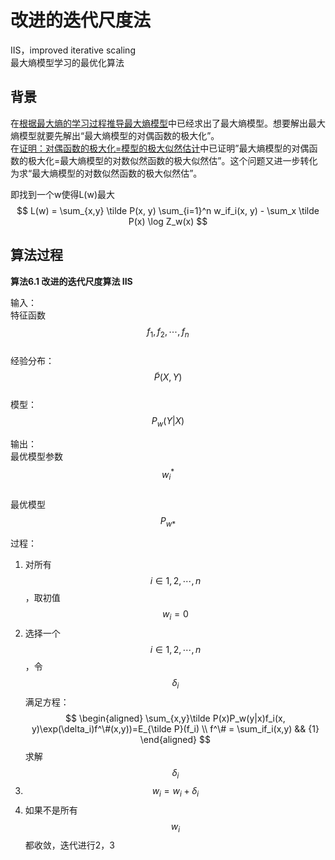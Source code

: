 # 改进的迭代尺度法

IIS，improved iterative scaling  
最大熵模型学习的最优化算法

## 背景

在[根据最大熵的学习过程推导最大熵模型](https://windmising.gitbook.io/lihang-tongjixuexifangfa/3/6)中已经求出了最大熵模型。想要解出最大熵模型就要先解出“最大熵模型的对偶函数的极大化”。  
在[证明：对偶函数的极大化=模型的极大似然估计](https://windmising.gitbook.io/lihang-tongjixuexifangfa/3/7)中已证明”最大熵模型的对偶函数的极大化=最大熵模型的对数似然函数的极大似然估”。这个问题又进一步转化为求“最大熵模型的对数似然函数的极大似然估”。

即找到一个w使得L(w)最大
$$
L(w) = \sum_{x,y} \tilde P(x, y) \sum_{i=1}^n w_if_i(x, y) - \sum_x \tilde P(x) \log Z_w(x)
$$

## 算法过程

**算法6.1 改进的迭代尺度算法 IIS**  

输入：  
特征函数$$f_1,f_2,\cdots,f_n$$  
经验分布：$$\tilde P(X, Y)$$  
模型：$$P_w(Y|X)$$  

输出：  
最优模型参数$$w_i^*$$  
最优模型$$P_{w*}$$  

过程：  
1. 对所有$$i \in {1,2,\cdots,n}$$，取初值$$w_i=0$$  
2. 选择一个$$i \in {1,2,\cdots,n}$$，令$$\delta_i$$满足方程：  
$$
\begin{aligned}
\sum_{x,y}\tilde P(x)P_w(y|x)f_i(x, y)\exp(\delta_i)f^\#(x,y))=E_{\tilde P}(f_i)   \\
f^\# = \sum_if_i(x,y)   && {1}
\end{aligned}
$$
求解$$\delta_i$$  
3. $$w_i = w_i + \delta_i$$
4. 如果不是所有$$w_i$$都收敛，迭代进行2，3


